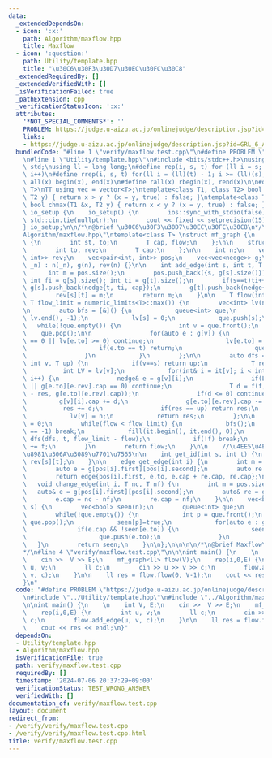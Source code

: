 ```yaml
---
data:
  _extendedDependsOn:
  - icon: ':x:'
    path: Algorithm/maxflow.hpp
    title: Maxflow
  - icon: ':question:'
    path: Utility/template.hpp
    title: "\u30C6\u30F3\u30D7\u30EC\u30FC\u30C8"
  _extendedRequiredBy: []
  _extendedVerifiedWith: []
  _isVerificationFailed: true
  _pathExtension: cpp
  _verificationStatusIcon: ':x:'
  attributes:
    '*NOT_SPECIAL_COMMENTS*': ''
    PROBLEM: https://judge.u-aizu.ac.jp/onlinejudge/description.jsp?id=GRL_6_A&lang=ja
    links:
    - https://judge.u-aizu.ac.jp/onlinejudge/description.jsp?id=GRL_6_A&lang=ja
  bundledCode: "#line 1 \"verify/maxflow.test.cpp\"\n#define PROBLEM \"https://judge.u-aizu.ac.jp/onlinejudge/description.jsp?id=GRL_6_A&lang=ja\"\
    \n#line 1 \"Utility/template.hpp\"\n#include <bits/stdc++.h>\nusing namespace\
    \ std;\nusing ll = long long;\n#define rep(i, s, t) for (ll i = s; i < (ll)(t);\
    \ i++)\n#define rrep(i, s, t) for(ll i = (ll)(t) - 1; i >= (ll)(s); i--)\n#define\
    \ all(x) begin(x), end(x)\n#define rall(x) rbegin(x), rend(x)\n\n#define TT template<typename\
    \ T>\nTT using vec = vector<T>;\ntemplate<class T1, class T2> bool chmin(T1 &x,\
    \ T2 y) { return x > y ? (x = y, true) : false; }\ntemplate<class T1, class T2>\
    \ bool chmax(T1 &x, T2 y) { return x < y ? (x = y, true) : false; }\n\nstruct\
    \ io_setup {\n    io_setup() {\n        ios::sync_with_stdio(false);\n       \
    \ std::cin.tie(nullptr);\n        cout << fixed << setprecision(15);\n    }\n\
    } io_setup;\n\n/*\n@brief \u30C6\u30F3\u30D7\u30EC\u30FC\u30C8\n*/\n#line 1 \"\
    Algorithm/maxflow.hpp\"\ntemplate<class T> \nstruct mf_graph {\n    struct edge\
    \ {\n        int st, to;\n        T cap, flow;\n    };\n\n    struct nedge {\n\
    \        int to, rev;\n        T cap;\n    };\n\n    int n;\n    vec<unordered_map<int,\
    \ int>> rev;\n    vec<pair<int, int>> pos;\n    vec<vec<nedge>> g;\n\n    mf_graph(int\
    \ _n) : n(_n), g(n), rev(n) {}\n\n    int add_edge(int s, int t, T cap) {\n  \
    \      int m = pos.size();\n        pos.push_back({s, g[s].size()});\n       \
    \ int fi = g[s].size(); int ti = g[t].size();\n        if(s==t)ti++;\n       \
    \ g[s].push_back(nedge{t, ti, cap});\n        g[t].push_back(nedge{s, fi, 0});\n\
    \        rev[s][t] = m;\n        return m;\n    }\n\n    T flow(int s, int t,\
    \ T flow_limit = numeric_limits<T>::max()) {\n        vec<int> lv(n), it(n, 0);\n\
    \n        auto bfs = [&]() {\n            queue<int> que;\n            fill(lv.begin(),\
    \ lv.end(), -1);\n            lv[s] = 0;\n            que.push(s);\n         \
    \   while(!que.empty()) {\n                int v = que.front();\n            \
    \    que.pop();\n\n                for(auto e : g[v]) {\n                    if(e.cap\
    \ == 0 || lv[e.to] >= 0) continue;\n                    lv[e.to] = lv[v] + 1;\n\
    \                    if(e.to == t) return;\n                    que.push(e.to);\n\
    \                }\n            }\n        };\n\n        auto dfs = [&](auto f,\
    \ int v, T up) {\n            if(v==s) return up;\n            T res = 0;\n  \
    \          int LV = lv[v];\n            for(int& i = it[v]; i < int(g[v].size());\
    \ i++) {\n                nedge& e = g[v][i];\n                if(LV <= lv[e.to]\
    \ || g[e.to][e.rev].cap == 0) continue;\n                T d = f(f, e.to, min(up\
    \ - res, g[e.to][e.rev].cap));\n                if(d <= 0) continue;\n       \
    \         g[v][i].cap += d;\n                g[e.to][e.rev].cap -= d;\n      \
    \          res += d;\n                if(res == up) return res;\n            }\n\
    \            lv[v] = n;\n            return res;\n        };\n\n        T flow\
    \ = 0;\n        while(flow < flow_limit) {\n            bfs();\n            if(lv[t]\
    \ == -1) break;\n            fill(it.begin(), it.end(), 0);\n            T f =\
    \ dfs(dfs, t, flow_limit - flow);\n            if(!f) break;\n            flow\
    \ += f;\n        }\n        return flow;\n    }\n\n    //\u4EE5\u4E0B\u3001\u4E0D\
    \u8981\u306A\u3089\u7701\u7565\n\n    int get_id(int s, int t) {\n        return\
    \ rev[s][t];\n    }\n\n    edge get_edge(int i) {\n        int m = pos.size();\n\
    \        auto e = g[pos[i].first][pos[i].second];\n        auto re = g[e.to][e.rev];\n\
    \        return edge{pos[i].first, e.to, e.cap + re.cap, re.cap};\n    }\n\n \
    \   void change_edge(int i, T nc, T nf) {\n        int m = pos.size();\n     \
    \   auto& e = g[pos[i].first][pos[i].second];\n        auto& re = g[e.to][e.rev];\n\
    \        e.cap = nc - nf;\n        re.cap = nf;\n    }\n\n    vec<bool> min_cut(int\
    \ s) {\n        vec<bool> seen(n);\n        queue<int> que;\n        que.push(s);\n\
    \        while(!que.empty()) {\n            int p = que.front();\n           \
    \ que.pop();\n            seen[p]=true;\n            for(auto e : g[p]) {\n  \
    \              if(e.cap && !seen[e.to]) {\n                    seen[e.to] = true;\n\
    \                    que.push(e.to);\n                }\n            }\n     \
    \   }\n        return seen;\n    }\n\n};\n\n\n\n/*\n@brief Maxflow\n@docs doc/maxflow.md\n\
    */\n#line 4 \"verify/maxflow.test.cpp\"\n\n\nint main() {\n    \n    int V, E;\n\
    \    cin >>  V >> E;\n    mf_graph<ll> flow(V);\n    rep(i,0,E) {\n        int\
    \ u, v;\n        ll c;\n        cin >> u >> v >> c;\n        flow.add_edge(u,\
    \ v, c);\n    }\n\n    ll res = flow.flow(0, V-1);\n    cout << res << endl;\n\
    }\n"
  code: "#define PROBLEM \"https://judge.u-aizu.ac.jp/onlinejudge/description.jsp?id=GRL_6_A&lang=ja\"\
    \n#include \"../Utility/template.hpp\"\n#include \"../Algorithm/maxflow.hpp\"\n\
    \n\nint main() {\n    \n    int V, E;\n    cin >>  V >> E;\n    mf_graph<ll> flow(V);\n\
    \    rep(i,0,E) {\n        int u, v;\n        ll c;\n        cin >> u >> v >>\
    \ c;\n        flow.add_edge(u, v, c);\n    }\n\n    ll res = flow.flow(0, V-1);\n\
    \    cout << res << endl;\n}"
  dependsOn:
  - Utility/template.hpp
  - Algorithm/maxflow.hpp
  isVerificationFile: true
  path: verify/maxflow.test.cpp
  requiredBy: []
  timestamp: '2024-07-06 20:37:29+09:00'
  verificationStatus: TEST_WRONG_ANSWER
  verifiedWith: []
documentation_of: verify/maxflow.test.cpp
layout: document
redirect_from:
- /verify/verify/maxflow.test.cpp
- /verify/verify/maxflow.test.cpp.html
title: verify/maxflow.test.cpp
---
```

